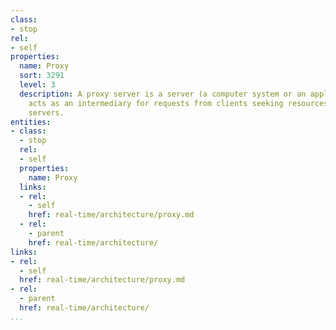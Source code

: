 ```yaml
---
class:
- stop
rel:
- self
properties:
  name: Proxy
  sort: 3291
  level: 3
  description: A proxy server is a server (a computer system or an application) that
    acts as an intermediary for requests from clients seeking resources from other
    servers.
entities:
- class:
  - stop
  rel:
  - self
  properties:
    name: Proxy
  links:
  - rel:
    - self
    href: real-time/architecture/proxy.md
  - rel:
    - parent
    href: real-time/architecture/
links:
- rel:
  - self
  href: real-time/architecture/proxy.md
- rel:
  - parent
  href: real-time/architecture/
...
```

